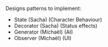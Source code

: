 Designs patterns to implement:

- State (Sacha) (Character Behaviour)
- Decorator (Sacha) (Status effects)
- Generator (Michaël) (AI)
- Observer (Michaël) (UI)
